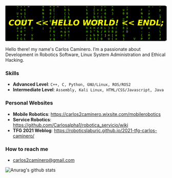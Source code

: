 ![](./banner.png)

Hello there! my name's Carlos Caminero. I’m a passionate about Development in Robotics Software, Linux System Administration and Ethical Hacking.

### Skills
+ **Advanced Level**: `C++, C, Python, GNU/Linux, ROS/ROS2`
+ **Intermediate Level**: `Assembly, Kali Linux, HTML/CSS/Javascript, Java`

### Personal Websites
* **Mobile Robotics**: https://carlos2caminero.wixsite.com/mobilerobotics
* **Service Robotics**: https://github.com/Carlosalpha1/robotica_servicio/wiki
* **TFG 2021 Weblog**: https://roboticslaburjc.github.io/2021-tfg-carlos-caminero/

### How to reach me
- carlos2caminero@gmail.com

![Anurag's github stats](https://github-readme-stats.vercel.app/api?username=Carlosalpha1&show_icons=true&theme=chartreuse-dark)

